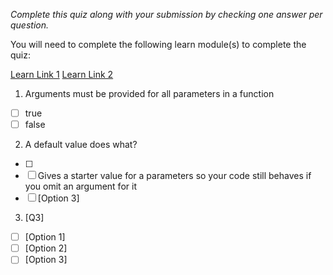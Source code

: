 *Complete this quiz along with your submission by checking one answer per question.*

You will need to complete the following learn module(s) to complete the quiz:

[Learn Link 1]()
[Learn Link 2]()

1. Arguments must be provided for all parameters in a function

- [ ] true
- [ ] false

2. A default value does what?

- [ ] 
- [ ] Gives a starter value for a parameters so your code still behaves if you omit an argument for it
- [ ] [Option 3]

3. [Q3]
   
- [ ] [Option 1]
- [ ] [Option 2]
- [ ] [Option 3]